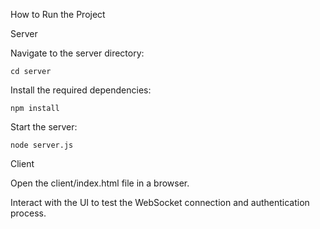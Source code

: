 How to Run the Project

Server

Navigate to the server directory:

    cd server

Install the required dependencies:

    npm install

Start the server:    

    node server.js

Client

Open the client/index.html file in a browser.

Interact with the UI to test the WebSocket connection and authentication process.
